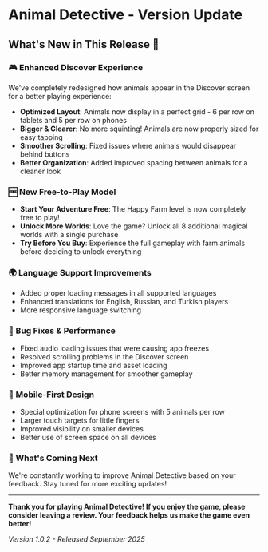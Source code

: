 # Animal Detective - Version Update
## What's New in This Release 🎉

### 🎮 Enhanced Discover Experience
We've completely redesigned how animals appear in the Discover screen for a better playing experience:
- **Optimized Layout**: Animals now display in a perfect grid - 6 per row on tablets and 5 per row on phones
- **Bigger & Clearer**: No more squinting! Animals are now properly sized for easy tapping
- **Smoother Scrolling**: Fixed issues where animals would disappear behind buttons
- **Better Organization**: Added improved spacing between animals for a cleaner look

### 🆓 New Free-to-Play Model
- **Start Your Adventure Free**: The Happy Farm level is now completely free to play!
- **Unlock More Worlds**: Love the game? Unlock all 8 additional magical worlds with a single purchase
- **Try Before You Buy**: Experience the full gameplay with farm animals before deciding to unlock everything

### 🌍 Language Support Improvements
- Added proper loading messages in all supported languages
- Enhanced translations for English, Russian, and Turkish players
- More responsive language switching

### 🐛 Bug Fixes & Performance
- Fixed audio loading issues that were causing app freezes
- Resolved scrolling problems in the Discover screen
- Improved app startup time and asset loading
- Better memory management for smoother gameplay

### 📱 Mobile-First Design
- Special optimization for phone screens with 5 animals per row
- Larger touch targets for little fingers
- Improved visibility on smaller devices
- Better use of screen space on all devices

### 🎯 What's Coming Next
We're constantly working to improve Animal Detective based on your feedback. Stay tuned for more exciting updates!

---

**Thank you for playing Animal Detective! If you enjoy the game, please consider leaving a review. Your feedback helps us make the game even better!**

*Version 1.0.2 - Released September 2025*

